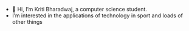 - 👋 Hi, I’m Kriti Bharadwaj, a computer science student.
- I’m interested in the applications of technology in sport and loads of other things


<!---
gypsybozo/gypsybozo is a ✨ special ✨ repository because its `README.md` (this file) appears on your GitHub profile.
You can click the Preview link to take a look at your changes.
--->
